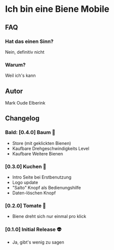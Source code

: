 # Ich bin eine Biene Mobile

## FAQ

### Hat das einen Sinn?

Nein, definitiv nicht

### Warum?

Weil ich's kann

## Autor

Mark Oude Elberink

## Changelog

### Bald: [0.4.0] Baum :christmas_tree:

- Store (mit geklickten Bienen)
- Kaufbare Drehgeschwindigkeits Level
- Kaufbare Weitere Bienen

### [0.3.0] Kuchen :cake:

- Intro Seite bei Erstbenutzung
- Logo update
- "Salto" Knopf als Bedienungshilfe
- Daten-löschen Knopf

### [0.2.0] Tomate :tomato:

- Biene dreht sich nur einmal pro klick

### [0.1.0] Initial Release :alien:

- Ja, gibt's wenig zu sagen
